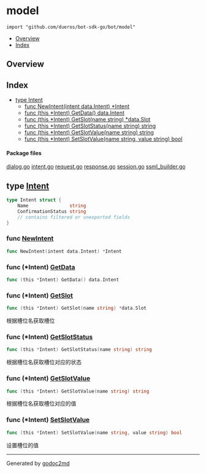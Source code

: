 

# model
`import "github.com/dueros/bot-sdk-go/bot/model"`

* [Overview](#pkg-overview)
* [Index](#pkg-index)

## <a name="pkg-overview">Overview</a>



## <a name="pkg-index">Index</a>
* [type Intent](#Intent)
  * [func NewIntent(intent data.Intent) *Intent](#NewIntent)
  * [func (this *Intent) GetData() data.Intent](#Intent.GetData)
  * [func (this *Intent) GetSlot(name string) *data.Slot](#Intent.GetSlot)
  * [func (this *Intent) GetSlotStatus(name string) string](#Intent.GetSlotStatus)
  * [func (this *Intent) GetSlotValue(name string) string](#Intent.GetSlotValue)
  * [func (this *Intent) SetSlotValue(name string, value string) bool](#Intent.SetSlotValue)


#### <a name="pkg-files">Package files</a>
[dialog.go](/src/github.com/dueros/bot-sdk-go/bot/model/dialog.go) [intent.go](/src/github.com/dueros/bot-sdk-go/bot/model/intent.go) [request.go](/src/github.com/dueros/bot-sdk-go/bot/model/request.go) [response.go](/src/github.com/dueros/bot-sdk-go/bot/model/response.go) [session.go](/src/github.com/dueros/bot-sdk-go/bot/model/session.go) [ssml_builder.go](/src/github.com/dueros/bot-sdk-go/bot/model/ssml_builder.go) 






## <a name="Intent">type</a> [Intent](/src/target/intent.go?s=68:176#L7)
``` go
type Intent struct {
    Name               string
    ConfirmationStatus string
    // contains filtered or unexported fields
}
```






### <a name="NewIntent">func</a> [NewIntent](/src/target/intent.go?s=178:220#L13)
``` go
func NewIntent(intent data.Intent) *Intent
```




### <a name="Intent.GetData">func</a> (\*Intent) [GetData](/src/target/intent.go?s=1096:1137#L62)
``` go
func (this *Intent) GetData() data.Intent
```



### <a name="Intent.GetSlot">func</a> (\*Intent) [GetSlot](/src/target/intent.go?s=364:415#L23)
``` go
func (this *Intent) GetSlot(name string) *data.Slot
```
根据槽位名获取槽位




### <a name="Intent.GetSlotStatus">func</a> (\*Intent) [GetSlotStatus](/src/target/intent.go?s=722:775#L41)
``` go
func (this *Intent) GetSlotStatus(name string) string
```
根据槽位名获取槽位对应的状态




### <a name="Intent.GetSlotValue">func</a> (\*Intent) [GetSlotValue](/src/target/intent.go?s=538:590#L32)
``` go
func (this *Intent) GetSlotValue(name string) string
```
根据槽位名获取槽位对应的值




### <a name="Intent.SetSlotValue">func</a> (\*Intent) [SetSlotValue](/src/target/intent.go?s=897:961#L51)
``` go
func (this *Intent) SetSlotValue(name string, value string) bool
```
设置槽位的值








- - -
Generated by [godoc2md](http://godoc.org/github.com/davecheney/godoc2md)
